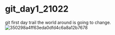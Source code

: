 # git_day1_21022
git first day trail
the world around is going to change.![350298a4ff63eda0dfd4c6a8a12b7678](https://user-images.githubusercontent.com/114874840/193466959-af8aabd5-6953-4a5c-a4c1-fa1ad97e9ec2.png)
